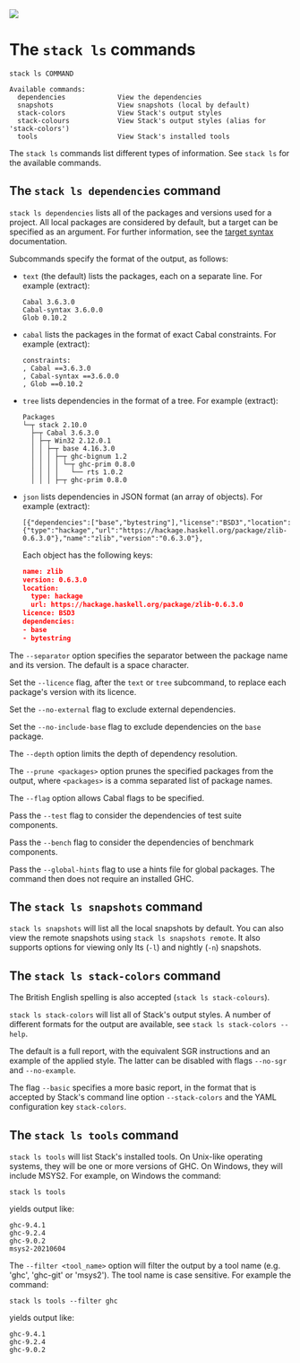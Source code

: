 <div class="hidden-warning"><a href="https://docs.haskellstack.org/"><img src="https://cdn.jsdelivr.net/gh/commercialhaskell/stack/doc/img/hidden-warning.svg"></a></div>

# The `stack ls` commands

~~~text
stack ls COMMAND

Available commands:
  dependencies             View the dependencies
  snapshots                View snapshots (local by default)
  stack-colors             View Stack's output styles
  stack-colours            View Stack's output styles (alias for 'stack-colors')
  tools                    View Stack's installed tools
~~~

The `stack ls` commands list different types of information. See `stack ls` for
the available commands.

## The `stack ls dependencies` command

`stack ls dependencies` lists all of the packages and versions used for a
project. All local packages are considered by default, but a target can be
specified as an argument. For further information, see the
[target syntax](build_command.md#target-syntax) documentation.

Subcommands specify the format of the output, as follows:

* `text` (the default) lists the packages, each on a separate line. For example
  (extract):

    ~~~text
    Cabal 3.6.3.0
    Cabal-syntax 3.6.0.0
    Glob 0.10.2
    ~~~

* `cabal` lists the packages in the format of exact Cabal constraints.
  For example (extract):

    ~~~text
    constraints:
    , Cabal ==3.6.3.0
    , Cabal-syntax ==3.6.0.0
    , Glob ==0.10.2
    ~~~

* `tree` lists dependencies in the format of a tree. For example (extract):

    ~~~text
    Packages
    └─┬ stack 2.10.0
      ├─┬ Cabal 3.6.3.0
      │ ├─┬ Win32 2.12.0.1
      │ │ ├─┬ base 4.16.3.0
      │ │ │ ├─┬ ghc-bignum 1.2
      │ │ │ │ └─┬ ghc-prim 0.8.0
      │ │ │ │   └── rts 1.0.2
      │ │ │ ├─┬ ghc-prim 0.8.0
    ~~~

* `json` lists dependencies in JSON format (an array of objects). For example
  (extract):

    ~~~text
    [{"dependencies":["base","bytestring"],"license":"BSD3","location":{"type":"hackage","url":"https://hackage.haskell.org/package/zlib-0.6.3.0"},"name":"zlib","version":"0.6.3.0"},
    ~~~

  Each object has the following keys:

    ~~~json
    name: zlib
    version: 0.6.3.0
    location:
      type: hackage
      url: https://hackage.haskell.org/package/zlib-0.6.3.0
    licence: BSD3
    dependencies:
    - base
    - bytestring
    ~~~

The `--separator` option specifies the separator between the package name and
its version. The default is a space character.

Set the `--licence` flag, after the `text` or `tree` subcommand, to replace each
package's version with its licence.

Set the `--no-external` flag to exclude external dependencies.

Set the `--no-include-base` flag to exclude dependencies on the `base` package.

The `--depth` option limits the depth of dependency resolution.

The `--prune <packages>` option prunes the specified packages from the output,
where `<packages>` is a comma separated list of package names.

The `--flag` option allows Cabal flags to be specified.

Pass the `--test` flag to consider the dependencies of test suite components.

Pass the `--bench` flag to consider the dependencies of benchmark components.

Pass the `--global-hints` flag to use a hints file for global packages. The
command then does not require an installed GHC.

## The `stack ls snapshots` command

`stack ls snapshots` will list all the local snapshots by default. You can also
view the remote snapshots using `stack ls snapshots remote`. It also supports
options for viewing only lts (`-l`) and nightly (`-n`) snapshots.

## The `stack ls stack-colors` command

The British English spelling is also accepted (`stack ls stack-colours`).

`stack ls stack-colors` will list all of Stack's output styles. A number of
different formats for the output are available, see
`stack ls stack-colors --help`.

The default is a full report, with the equivalent SGR instructions and an
example of the applied style. The latter can be disabled with flags `--no-sgr`
and `--no-example`.

The flag `--basic` specifies a more basic report, in the format that is accepted
by Stack's command line option `--stack-colors` and the YAML configuration key
`stack-colors`.

## The `stack ls tools` command

`stack ls tools` will list Stack's installed tools. On Unix-like operating
systems, they will be one or more versions of GHC. On Windows, they will include
MSYS2. For example, on Windows the command:

~~~text
stack ls tools
~~~

yields output like:

~~~text
ghc-9.4.1
ghc-9.2.4
ghc-9.0.2
msys2-20210604
~~~

The `--filter <tool_name>` option will filter the output by a tool name (e.g.
'ghc', 'ghc-git' or 'msys2'). The tool name is case sensitive. For example the
command:

~~~text
stack ls tools --filter ghc
~~~

yields output like:

~~~text
ghc-9.4.1
ghc-9.2.4
ghc-9.0.2
~~~
